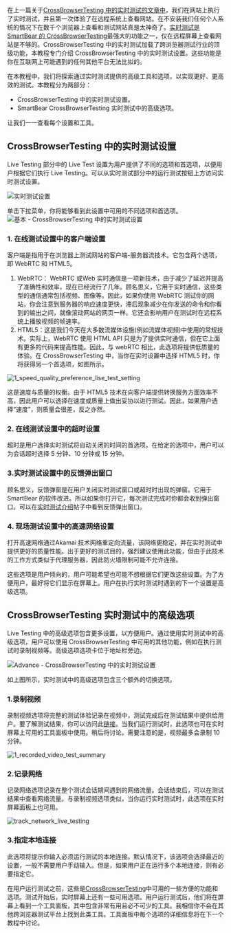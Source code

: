 在上一篇关于[CrossBrowserTesting 中的实时测试的文章中](https://www.toolsqa.com/cross-browser-testing/live-testing-on-crossbrowsertesting/)，我们在网站上执行了实时测试，并且第一次体验了在远程系统上查看网站。在不安装我们任何个人系统的情况下在数千个浏览器上查看和测试网站真是太神奇了。[实时测试是SmartBear 的 CrossBrowserTesting](https://crossbrowsertesting.com/)最强大的功能之一，仅在远程屏幕上查看网站是不够的。CrossBrowserTesting 中的实时测试加载了跨浏览器测试行业的顶级功能，本教程专门介绍 CrossBrowserTesting 中的实时测试设置。这些功能是你在互联网上可能遇到的任何其他平台无法比拟的。

在本教程中，我们将探索通过实时测试提供的高级工具和选项，以实现更好、更高效的测试。本教程分为两部分：

-   CrossBrowserTesting 中的实时测试设置。
-   SmartBear CrossBrowserTesting 实时测试中的高级选项。

让我们一一查看每个设置和工具。

## CrossBrowserTesting 中的实时测试设置

Live Testing 部分中的 Live Test 设置为用户提供了不同的选项和首选项，以便用户根据它们执行 Live Testing。可以从实时测试部分中的运行测试按钮上方访问实时测试设置。

![实时测试设置](https://toolsqa.com/gallery/CrossBrowser%20Testing/1%20Live%20Test%20Settings.webp)

单击下拉菜单，你将能够看到此设置中可用的不同选项和首选项。![基本 - CrossBrowserTesting 中的实时测试设置](https://toolsqa.com/gallery/CrossBrowser%20Testing/2%20Basic%20-%20Live%20Test%20Settings%20in%20CrossBrowserTesting.webp)

### 1. 在线测试设置中的客户端设置

客户端是指用于在浏览器上测试网站的客户端-服务器流技术。它包含两个选项，即 WebRTC 和 HTML5。

1.  WebRTC： WebRTC 或Web 实时通信是一项新技术，由于减少了延迟并提高了准确性和效率，现在已经流行了几年。顾名思义，它用于实时通信，这些类型的通信通常包括视频、图像等。因此，如果你使用 WebRTC 测试你的网站，你会注意到服务器的响应速度更快，滞后现象减少在你发送的命令和你看到的输出之间，就像滚动网站的网页一样。它还会影响用户在测试时在远程系统上播放视频的帧速率。
2.  HTML5：这是我们今天在大多数流媒体设施(例如流媒体视频)中使用的常规技术。实际上，WebRTC 使用 HTML API 只是为了提供实时通信，但在它上面有更多的代码来提高性能。因此，与 webRTC 相比，此选项将提供低质量的体验。在 CrossBrowserTesting 中，当你在实时设置中选择 HTML5 时，你将获得另一个首选项，如图所示。

![1_speed_quality_preference_lise_test_setting](https://toolsqa.com/gallery/CrossBrowser%20Testing/3%201_speed_quality_preference_lise_test_setting.png)

这是速度与质量的权衡。由于 HTML5 技术在向客户端提供转换服务方面效率不高，因此用户可以选择在速度或质量上做出妥协以进行测试。因此，如果用户选择“速度”，则质量会很差，反之亦然。

### 2. 在线测试设置中的超时设置

超时是用户选择实时测试将自动关闭的时间的首选项。在给定的选项中，用户可以为会话超时选择 5 分钟、10 分钟或 15 分钟。

### 3.实时测试设置中的反馈弹出窗口

顾名思义，反馈弹窗是在用户关闭实时测试窗口或超时时出现的弹窗。它用于 SmartBear 的软件改进。所以如果你打开它，每次测试完成时你都会收到弹出窗口。可以在[实时测试介绍](https://www.toolsqa.com/cross-browser-testing/live-testing-on-crossbrowsertesting/)帖子中看到反馈弹出窗口。

### 4. 现场测试设置中的高速网络设置

打开高速网络通过Akamai 技术网络重定向流量，该网络更稳定，并在实时测试中提供更好的质量性能。出于更好的测试目的，强烈建议使用此功能，但由于此技术的工作方式类似于代理服务器，因此防火墙限制可能不允许连接。

这些选项是用户倾向的，用户可能希望也可能不想根据它们更改这些设置。为了方便用户，最好将它们显示在屏幕上。用户在执行实时测试时遇到的下一个设置是高级选项。

## CrossBrowserTesting 实时测试中的高级选项

Live Testing 中的高级选项包含更多设置，以方便用户。通过使用实时测试中的高级选项，用户可以使用 CrossBrowserTesting 中可用的其他功能，例如在执行测试时录制视频等。高级选项选项卡位于地址栏旁边。

![Advance - CrossBrowserTesting 中的实时测试设置](https://toolsqa.com/gallery/CrossBrowser%20Testing/4%20Advance%20-%20Live%20Test%20Settings%20in%20CrossBrowserTesting.png)

如上图所示，实时测试中的高级选项包含三个额外的切换选项。

### 1.录制视频

录制视频选项将完整的测试体验记录在视频中，测试完成后在测试结果中提供给用户。要了解测试结果，你可以访问此[链接](https://www.toolsqa.com/cross-browser-testing/live-testing-on-crossbrowsertesting/)。当我们运行测试时，此选项也可在实时屏幕上可用的工具面板中使用。稍后将讨论。需要注意的是，视频最多会录制 10 分钟。

![1_recorded_video_test_summary](https://toolsqa.com/gallery/CrossBrowser%20Testing/5%201_recorded_video_test_summary.png)

### 2.记录网络

记录网络选项记录在整个测试会话期间遇到的网络流量。会话结束后，可以在测试结果中查看网络流量。与录制视频选项类似，当你运行实时测试时，此选项在实时屏幕面板上也可用。

![track_network_live_testing](https://toolsqa.com/gallery/CrossBrowser%20Testing/6%20track_network_live_testing.png)

### 3.指定本地连接

此选项将提示你输入必须运行测试的本地连接。默认情况下，该选项会选择最近的设置，一般不需要用户手动输入。但是，如果用户正在运行多个本地连接，则有必要指定它。

在用户运行测试之前，这些是[CrossBrowserTesting](https://crossbrowsertesting.com/)中可用的一些方便的功能和选项。测试开始后，实时屏幕上还有一些可用选项。用户运行测试后，他们将在屏幕上看到一个工具面板，其中包含非常有用且必不可少的工具。我相信你不会在其他跨浏览器测试平台上找到此类工具。工具面板中每个选项的详细信息将在下一个教程中讨论。